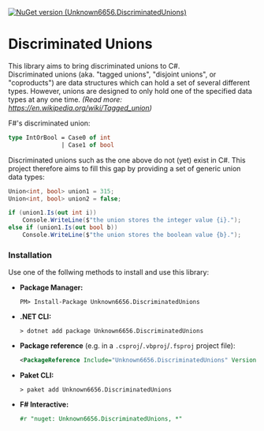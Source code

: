 [![NuGet version (Unknown6656.DiscriminatedUnions)](https://img.shields.io/nuget/v/Unknown6656.DiscriminatedUnions.svg?style=flat-square)](https://www.nuget.org/packages/Unknown6656.DiscriminatedUnions/)

# Discriminated Unions
This library aims to bring discriminated unions to C#.<br/>
Discriminated unions (aka. "tagged unions", "disjoint unions", or "coproducts") are data structures which can hold a set of several different types.
However, unions are designed to only hold one of the specified data types at any one time.
_(Read more: https://en.wikipedia.org/wiki/Tagged_union)_

F#'s discriminated union:
```fsharp
type IntOrBool = Case0 of int
               | Case1 of bool
```
Discriminated unions such as the one above do not (yet) exist in C#.
This project therefore aims to fill this gap by providing a set of generic union data types:
```csharp
Union<int, bool> union1 = 315;
Union<int, bool> union2 = false;

if (union1.Is(out int i))
    Console.WriteLine($"the union stores the integer value {i}.");
else if (union1.Is(out bool b))
    Console.WriteLine($"the union stores the boolean value {b}.");
```

### Installation
Use one of the follwing methods to install and use this library:
- **Package Manager:**
  ```batch
  PM> Install-Package Unknown6656.DiscriminatedUnions
  ```
- **.NET CLI:**
  ```batch
  > dotnet add package Unknown6656.DiscriminatedUnions
  ```
- **Package reference** (e.g. in a `.csproj`/`.vbproj`/`.fsproj` project file):
  ```xml
  <PackageReference Include="Unknown6656.DiscriminatedUnions" Version="*" />
  ```
- **Paket CLI:**
  ```batch
  > paket add Unknown6656.DiscriminatedUnions
  ```
- **F# Interactive:**
  ```fsharp
  #r "nuget: Unknown6656.DiscriminatedUnions, *"
  ```
